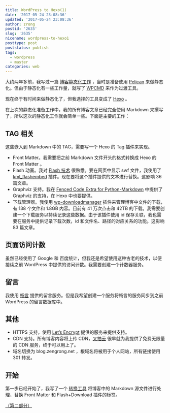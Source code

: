 ```yaml
---
title: WordPress to Hexo(1)
date: '2017-05-24 23:08:36'
updated: '2017-05-24 23:08:36'
author: zrong
postid: '2635'
slug: '2635'
nicename: wordpress-to-hexo1
posttype: post
poststatus: publish
tags:
  - wordpress
  - master
categories: web
---
```


大约两年多前，我写过一篇 [博客静态化工作][1] ，当时是准备使用 [Pelican][2] 来做静态化。但由于静态化有一些工作量，就写了 [WPCMD][3] 来作为过渡工具。

现在终于有时间来做静态化了，但我选择的工具变成了 [Hexo][4] 。

在上次的静态化准备工作中，我的所有博客文章已经完全使用 Markdown 来撰写了，所以这次的静态化工作就会简单一些。下面是主要的工作： <!--more-->

## TAG 相关

这些嵌入到 Markdown 中的 TAG，需要写一个 Hexo 的 Tag 插件来实现。

- Front Matter。我需要把之前 Markdown 文件开头的格式转换成 Hexo 的 Front Matter 。
- Flash 动画。我对 [Flash 技术][13] 很熟悉。要在网页中显示 swf 文件，我使用了 [kml_flashembed][6] 插件。现在要将这个插件提供的文本进行替换。这影响 36 篇文章。
- Graphviz 支持。我在 [Fenced Code Extra for Python-Markdown][12] 中提供了 Graphviz 的支持，在 Hexo 中也要提供。
- 下载管理器。我使用 [wp-downloadmanager][7] 插件来管理博客中文件的下载，有 138 个文件和 1.8GB 内容。目前有 41 万次点击和 42TB 的下载。我需要创建一个下载服务以持续记录这些数据。由于该插件使用 id 保存关联，我也需要在服务中提供记录下载次数，id 和文件名、路径的对应关系的功能。这影响 83 篇文章。

## 页面访问计数

虽然已经使用了 Google 和 百度统计，但我还是希望使用这种古老的技术，以便接续之前 WordPress 中提供的访问计数。我需要创建一个计数器服务。

## 留言

我使用 [畅言][8] 提供的留言服务。但是我希望创建一个服务将畅言的服务同步到之前 WordPress 的留言数据库中。

## 其他

- HTTPS 支持，使用 [Let’s Encrypt][11] 提供的服务来提供支持。
- CDN 支持。所有博客内容将上传 CDN，[又拍云][10] 很早就为我提供了免费无限量的 CDN 服务，终于可以用上了。
- 域名切换为 blog.zengrong.net ，根域名将被用于个人网站，所有链接使用 301 转发。

## 开始

第一步已经开始了，我写了一个 [转换工具][9] 将博客中的 Markdown 源文件进行处理，替换 Front Matter 和 Flash+Download 插件的标签。

[（第二部分）][next]

[1]: https://blog.zengrong.net/post/2187.html
[2]: https://github.com/getpelican/pelican
[3]: https://blog.zengrong.net/wpcmd/
[4]: https://github.com/hexojs/hexo
[5]: https://github.com/zrong/blog
[6]: https://srd.wordpress.org/plugins/kimili-flash-embed/
[7]: https://srd.wordpress.org/plugins/wp-downloadmanager/
[8]: http://changyan.kuaizhan.com/
[9]: https://github.com/zrong/blog/blob/wordpress/tool/movetohexo.js
[10]: https://www.upyun.com/?md=zengrong
[11]: https://letsencrypt.org/
[12]: https://blog.zengrong.net/post/2320.html
[13]: https://blog.zengrong.net/tag/flash/
[next]: https://blog.zengrong.net/post/2647.html
